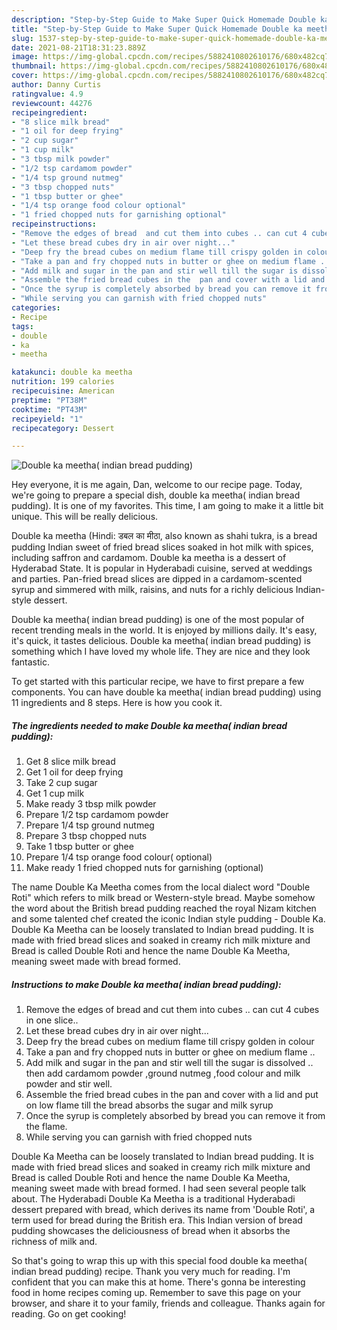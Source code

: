 ```yaml
---
description: "Step-by-Step Guide to Make Super Quick Homemade Double ka meetha( indian bread pudding)"
title: "Step-by-Step Guide to Make Super Quick Homemade Double ka meetha( indian bread pudding)"
slug: 1537-step-by-step-guide-to-make-super-quick-homemade-double-ka-meetha-indian-bread-pudding
date: 2021-08-21T18:31:23.889Z
image: https://img-global.cpcdn.com/recipes/5882410802610176/680x482cq70/double-ka-meetha-indian-bread-pudding-recipe-main-photo.jpg
thumbnail: https://img-global.cpcdn.com/recipes/5882410802610176/680x482cq70/double-ka-meetha-indian-bread-pudding-recipe-main-photo.jpg
cover: https://img-global.cpcdn.com/recipes/5882410802610176/680x482cq70/double-ka-meetha-indian-bread-pudding-recipe-main-photo.jpg
author: Danny Curtis
ratingvalue: 4.9
reviewcount: 44276
recipeingredient:
- "8 slice milk bread"
- "1 oil for deep frying"
- "2 cup sugar"
- "1 cup milk"
- "3 tbsp milk powder"
- "1/2 tsp cardamom powder"
- "1/4 tsp ground nutmeg"
- "3 tbsp chopped nuts"
- "1 tbsp butter or ghee"
- "1/4 tsp orange food colour optional"
- "1 fried chopped nuts for garnishing optional"
recipeinstructions:
- "Remove the edges of bread  and cut them into cubes .. can cut 4 cubes in one slice.."
- "Let these bread cubes dry in air over night..."
- "Deep fry the bread cubes on medium flame till crispy golden in colour"
- "Take a pan and fry chopped nuts in butter or ghee on medium flame .."
- "Add milk and sugar in the pan and stir well till the sugar is dissolved .. then add cardamom powder ,ground nutmeg ,food colour and milk powder and stir well."
- "Assemble the fried bread cubes in the  pan and cover with a lid and put on low flame till the bread absorbs the sugar and milk syrup"
- "Once the syrup is completely absorbed by bread you can remove it from the flame."
- "While serving you can garnish with fried chopped nuts"
categories:
- Recipe
tags:
- double
- ka
- meetha

katakunci: double ka meetha 
nutrition: 199 calories
recipecuisine: American
preptime: "PT38M"
cooktime: "PT43M"
recipeyield: "1"
recipecategory: Dessert

---
```



![Double ka meetha( indian bread pudding)](https://img-global.cpcdn.com/recipes/5882410802610176/680x482cq70/double-ka-meetha-indian-bread-pudding-recipe-main-photo.jpg)

Hey everyone, it is me again, Dan, welcome to our recipe page. Today, we're going to prepare a special dish, double ka meetha( indian bread pudding). It is one of my favorites. This time, I am going to make it a little bit unique. This will be really delicious.

Double ka meetha (Hindi: डबल का मीठा, also known as shahi tukra, is a bread pudding Indian sweet of fried bread slices soaked in hot milk with spices, including saffron and cardamom. Double ka meetha is a dessert of Hyderabad State. It is popular in Hyderabadi cuisine, served at weddings and parties. Pan-fried bread slices are dipped in a cardamom-scented syrup and simmered with milk, raisins, and nuts for a richly delicious Indian-style dessert.

Double ka meetha( indian bread pudding) is one of the most popular of recent trending meals in the world. It is enjoyed by millions daily. It's easy, it's quick, it tastes delicious. Double ka meetha( indian bread pudding) is something which I have loved my whole life. They are nice and they look fantastic.


To get started with this particular recipe, we have to first prepare a few components. You can have double ka meetha( indian bread pudding) using 11 ingredients and 8 steps. Here is how you cook it.

<!--inarticleads1-->

##### The ingredients needed to make Double ka meetha( indian bread pudding):

1. Get 8 slice milk bread
1. Get 1 oil for deep frying
1. Take 2 cup sugar
1. Get 1 cup milk
1. Make ready 3 tbsp milk powder
1. Prepare 1/2 tsp cardamom powder
1. Prepare 1/4 tsp ground nutmeg
1. Prepare 3 tbsp chopped nuts
1. Take 1 tbsp butter or ghee
1. Prepare 1/4 tsp orange food colour( optional)
1. Make ready 1 fried chopped nuts for garnishing (optional)


The name Double Ka Meetha comes from the local dialect word &#34;Double Roti&#34; which refers to milk bread or Western-style bread. Maybe somehow the word about the British bread pudding reached the royal Nizam kitchen and some talented chef created the iconic Indian style pudding - Double Ka. Double Ka Meetha can be loosely translated to Indian bread pudding. It is made with fried bread slices and soaked in creamy rich milk mixture and Bread is called Double Roti and hence the name Double Ka Meetha, meaning sweet made with bread formed. 

<!--inarticleads2-->

##### Instructions to make Double ka meetha( indian bread pudding):

1. Remove the edges of bread  and cut them into cubes .. can cut 4 cubes in one slice..
1. Let these bread cubes dry in air over night...
1. Deep fry the bread cubes on medium flame till crispy golden in colour
1. Take a pan and fry chopped nuts in butter or ghee on medium flame ..
1. Add milk and sugar in the pan and stir well till the sugar is dissolved .. then add cardamom powder ,ground nutmeg ,food colour and milk powder and stir well.
1. Assemble the fried bread cubes in the  pan and cover with a lid and put on low flame till the bread absorbs the sugar and milk syrup
1. Once the syrup is completely absorbed by bread you can remove it from the flame.
1. While serving you can garnish with fried chopped nuts


Double Ka Meetha can be loosely translated to Indian bread pudding. It is made with fried bread slices and soaked in creamy rich milk mixture and Bread is called Double Roti and hence the name Double Ka Meetha, meaning sweet made with bread formed. I had seen several people talk about. The Hyderabadi Double Ka Meetha is a traditional Hyderabadi dessert prepared with bread, which derives its name from &#39;Double Roti&#39;, a term used for bread during the British era. This Indian version of bread pudding showcases the deliciousness of bread when it absorbs the richness of milk and. 

So that's going to wrap this up with this special food double ka meetha( indian bread pudding) recipe. Thank you very much for reading. I'm confident that you can make this at home. There's gonna be interesting food in home recipes coming up. Remember to save this page on your browser, and share it to your family, friends and colleague. Thanks again for reading. Go on get cooking!
